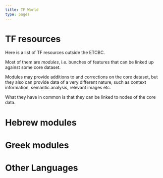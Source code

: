 ```yaml
---
title: TF World
type: pages
---
```


# TF resources

Here is a list of TF resources outside the ETCBC.

Most of them are *modules*, i.e. bunches of features that can be linked up
against some core dataset.

Modules may provide additions to and corrections on the core dataset,
but they also can provide data of a very different nature, such as
context information, semantic analysis, relevant images etc.

What they have in common is that they can be linked to nodes of the core data. 

# Hebrew modules

# Greek modules

# Other Languages
